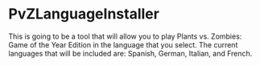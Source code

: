 # PvZLanguageInstaller
This is going to be a tool that will allow you to play Plants vs. Zombies: Game of the Year Edition in the language that you select. The current languages that will be included are: Spanish, German, Italian, and French.
